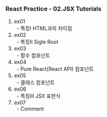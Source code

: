 ### React Practice - 02.JSX Tutorials

1. ex01  
&ensp;- 특징I HTML과의 차이점  
2. ex02  
&ensp;- 특징II Sigle Root  
3. ex03  
&ensp;- 함수 컴포넌트  
4. ex04  
&ensp;- Pure React(React API) 컴포넌트  
5. ex05  
&ensp;- 클래스 컴포넌트  
6. ex06  
&ensp;- 특징III JSX 표현식  
7. ex07  
&ensp;- Comment  
